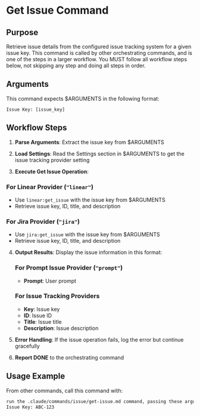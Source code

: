 # Get Issue Command

## Purpose

Retrieve issue details from the configured issue tracking system for a given issue key.
This command is called by other orchestrating commands, and is one of the steps in a larger workflow.
You MUST follow all workflow steps below, not skipping any step and doing all steps in order.

## Arguments

This command expects $ARGUMENTS in the following format:

```
Issue Key: [issue_key]
```

## Workflow Steps

1. **Parse Arguments**: Extract the issue key from $ARGUMENTS

1. **Load Settings**: Read the Settings section in $ARGUMENTS to get the issue tracking provider setting

3. **Execute Get Issue Operation**:

### For Linear Provider (`"linear"`)
- Use `linear:get_issue` with the issue key from $ARGUMENTS
- Retrieve issue key, ID, title, and description

### For Jira Provider (`"jira"`)
- Use `jira:get_issue` with the issue key from $ARGUMENTS
- Retrieve issue key, ID, title, and description

4. **Output Results**: Display the issue information in this format:
   ### For Prompt Issue Provider (`"prompt"`)
   - **Prompt**: User prompt

   ### For Issue Tracking Providers
   - **Key**: Issue key
   - **ID**: Issue ID
   - **Title**: Issue title
   - **Description**: Issue description

5. **Error Handling**: If the issue operation fails, log the error but continue gracefully

6. **Report DONE** to the orchestrating command

## Usage Example

From other commands, call this command with:

```markdown
run the .claude/commands/issue/get-issue.md command, passing these arguments:
Issue Key: ABC-123
```